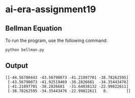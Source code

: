# ai-era-assignment19

## Bellman Equation

To run the program, use the following command:

```bash
python bellman.py
```

## Output
```
[[-44.56780443 -43.56790073 -41.21097701 -38.78262595]
 [-43.56790073 -41.92519469 -38.2826681  -34.35443476]
 [-41.21097701 -38.2826681  -31.64038132 -22.99822611]
 [-38.78262595 -34.35443476 -22.99822611   0.        ]]
 ```
